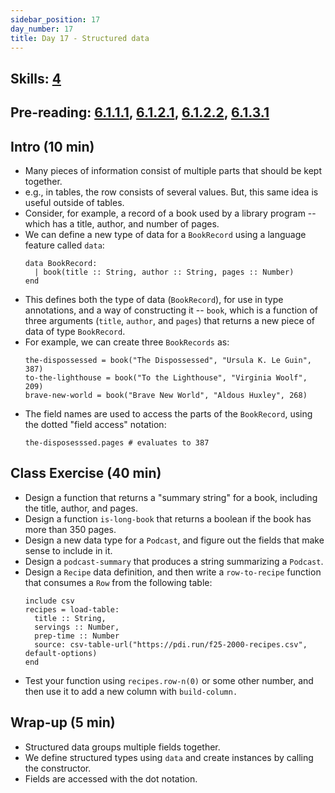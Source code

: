 ```yaml
---
sidebar_position: 17
day_number: 17
title: Day 17 - Structured data
---
```


## Skills: [4](/skills/#(4))

## Pre-reading: [6.1.1.1](https://dcic-world.org/2024-09-03/intro-struct-data.html#(part._.A_.First_.Peek_at_.Structured_.Data)), [6.1.2.1](https://dcic-world.org/2024-09-03/intro-struct-data.html#(part._struct-data-eg)), [6.1.2.2](https://dcic-world.org/2024-09-03/intro-struct-data.html#(part._.Annotations_for_.Structured_.Data)), [6.1.3.1](https://dcic-world.org/2024-09-03/intro-struct-data.html#(part._.Extracting_.Fields_from_.Structured_.Data)) 

## Intro (10 min)
- Many pieces of information consist of multiple parts that should be kept together. 
- e.g., in tables, the row consists of several values. But, this same idea is useful outside of tables.
- Consider, for example, a record of a book used by a library program -- which has a title, author, and number of pages. 
- We can define a new type of data for a `BookRecord` using a language feature called `data`:
  ```pyret
  data BookRecord:
    | book(title :: String, author :: String, pages :: Number)
  end
  ```
- This defines both the type of data (`BookRecord`), for use in type
  annotations, and a way of constructing it -- `book`, which is a function of
  three arguments (`title`, `author`, and `pages`) that returns a new piece of
  data of type `BookRecord`.
- For example, we can create three `BookRecords` as:
  ```pyret
  the-dispossessed = book("The Dispossessed", "Ursula K. Le Guin", 387)
  to-the-lighthouse = book("To the Lighthouse", "Virginia Woolf", 209)
  brave-new-world = book("Brave New World", "Aldous Huxley", 268)
  ```
- The field names are used to access the parts of the `BookRecord`, using the
  dotted "field access" notation:
  ```
  the-disposesssed.pages # evaluates to 387
  ```

## Class Exercise (40 min)
- Design a function that returns a "summary string" for a book, including the
  title, author, and pages.
- Design a function `is-long-book` that returns a boolean if the book has more than 350 pages.
- Design a new data type for a `Podcast`, and figure out the fields that make
  sense to include in it.
- Design a `podcast-summary` that produces a string summarizing a `Podcast`.
- Design a `Recipe` data definition, and then write a `row-to-recipe` function
  that consumes a `Row` from the following table:
  ```pyret
  include csv
  recipes = load-table:
    title :: String,
    servings :: Number,
    prep-time :: Number
    source: csv-table-url("https://pdi.run/f25-2000-recipes.csv", default-options)
  end
  ```
- Test your function using `recipes.row-n(0)` or some other number, and 
  then use it to add a new column with `build-column.`


## Wrap-up (5 min)
- Structured data groups multiple fields together.
- We define structured types using `data` and create instances by calling the constructor.
- Fields are accessed with the dot notation.
